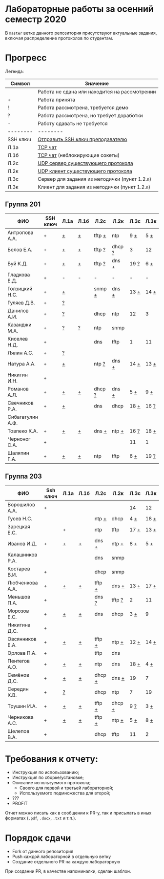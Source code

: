 # Лабораторные работы за осенний семестр 2020

В `master` ветке данного репозитория присутствуют актуальные задания, включая 
распределение протоколов по студентам.

# Прогресс

Легенда:

| Символ   | Значение                                                                                   |
| --       | --                                                                                         |
|          | Работа не сдана или находится на рассмотрении                                              |
| +        | Работа принята                                                                             |
| !        | Работа рассмотрена, требуется демо                                                         |
| ?        | Работа рассмотрена, но требует доработки                                                   |
| -        | Работу сдавать не требуется                                                                |
| -------- | --------                                                                                   |
| SSH ключ | [Отправить SSH ключ преподавателю](https://insysnw.github.io/labs/900-ssh-keygen/)         |
| Л.1a     | [TCP чат](https://insysnw.github.io/labs/01-tcp-chat/)                                     |
| Л.1б     | [TCP чат](https://insysnw.github.io/labs/01-tcp-chat/) (неблокирующие сокеты)              |
| Л.2c     | [UDP сервер существующего протокола](https://insysnw.github.io/labs/02-udp-real-protocol/) |
| Л.2к     | [UDP клиент существующего протокола](https://insysnw.github.io/labs/02-udp-real-protocol/) |
| Л.3с     | Сервер для задания из методички (пункт 1.2.`n`)                                            |
| Л.3к     | Клиент для задания из методички (пункт 1.2.`n`)                                            |

## Группа 201

| ФИО              | SSH ключ | Л.1a               | Л.1б               | Л.2c                    | Л.2к                    | Л.3с                  | Л.3к                  |
| --               | --       | --                 | --                 | --                      | --                      | --                    | --                    |
| Антропова А.А.   | +        | [+](../../pull/21) | [+](../../pull/64) | tftp [+](../../pull/69) | ntp                     | 9 [+](../../pull/76)  | 5 [+](../../pull/89)  |
| Белов Е.А.       | +        | [+](../../pull/10) | [+](../../pull/65) | tftp [?](../../pull/34) | dhcp [?](../../pull/43) | 3                     | 12                    |
| Буй К.Д.         | +        | [+](../../pull/12) | [+](../../pull/12) | tftp [?](../../pull/18) | dns [+](../../pull/18)  | 19 [?](../../pull/91) | 6 [+](../../pull/91)  |
| Гладкова Е.Д.    | +        | -                  | -                  | -                       | -                       | -                     | -                     |
| Голзицкий Н.С.   | +        | [+](../../pull/46) |                    | snmp [+](../../pull/63) | dns [+](../../pull/63)  | 13 [+](../../pull/83) | 14 [+](../../pull/83) |
| Гуляев Д.В.      | +        | [?](../../pull/50) |                    |                         |                         |                       |                       |
| Данилов А.И.     | +        | [?](../../pull/8)  |                    | dhcp                    | ntp                     | 12                    | 3                     |
| Казанджи М.А.    | +        | [?](../../pull/7)  | [?](../../pull/7)  | ntp                     | snmp                    |                       |                       |
| Киселев Н.Д.     | +        |                    |                    | dns                     | tftp                    | 1                     | 11                    |
| Лялин А.С.       | +        | [?](../../pull/80) |                    |                         |                         |                       |                       |
| Натура А.А.      | +        | [+](../../pull/17) |                    | ntp [?](../../pull/29)  | dns [+](../../pull/29)  | 14 [+](../../pull/83) | 13 [+](../../pull/83) |
| Никитин И.Н.     | +        |                    |                    |                         |                         |                       |                       |
| Романов А.Л.     | +        | [+](../../pull/66) | [+](../../pull/66) | dhcp [?](../../pull/68) | dns [+](../../pull/67)  | 5 [+](../../pull/89)  | 9 [+](../../pull/76)  |
| Свечников Р.А.   | +        | [+](../../pull/6)  |                    | dns                     | dhcp                    | 18 [+](../../pull/62) | 16 [?](../../pull/62) |
| Сибагатулин А.Ф. |          |                    |                    |                         |                         |                       |                       |
| Товпеко К.А.     | +        | [+](../../pull/2)  | [+](../../pull/2)  | dns [+](../../pull/3)   | ntp [+](../../pull/3)   | 16 [?](../../pull/61) | 18 [+](../../pull/61) |
| Черноног С.А.    | +        |                    |                    |                         |                         | 11                    | 1                     |
| Шаляпин Г.А.     | +        | [+](../../pull/37) | [+](../../pull/37) | ntp                     | tftp                    | 6 [+](../../pull/91)  | 19 [?](../../pull/91) |

## Группа 203

| ФИО             | Ssh ключ | Л.1a               | Л.1б               | Л.2с                    | Л.2к                    | Л.3с                  | Л.3к                  |
| --              | --       | --                 | --                 | --                      | --                      | --                    | --                    |
| Ворошилов А.А.  | +        |                    |                    |                         |                         | 14                    | 12                    |
| Гусев Н.С.      |          |                    |                    | ntp [+](../../pull/84)  | dhcp                    | 4 [+](../../pull/77)  | 18 [+](../../pull/75) |
| Зарецкая Е.С.   |          | +                  |                    | ntp                     | tftp                    | 17 [+](../../pull/59) | 13 [+](../../pull/57) |
| Иванов И.Д.     | +        | [+](../../pull/48) | [+](../../pull/13) | dns [+](../../pull/35)  | ntp [+](../../pull/26)  | 8 [+](../../pull/55)  | 5 [+](../../pull/51)  |
| Калашников Р.А. |          |                    |                    | dns                     | snmp                    |                       |                       |
| Костарев В.И.   | +        |                    |                    | dhcp                    | snmp                    |                       |                       |
| Любченкова А.А. | +        | [+](../../pull/15) | [+](../../pull/39) | tftp [+](../../pull/23) | dns [+](../../pull/19)  | 13 [+](../../pull/53) | 17 [+](../../pull/58) |
| Меньшов П.А.    | +        |                    |                    | dns [?](../../pull/20)  | tftp [?](../../pull/24) | 2                     | 11                    |
| Морозов Е.С.    | +        | [+](../../pull/73) | [+](../../pull/74) | dns                     | dhcp                    | 3 [+](../../pull/82)  | 9                     |
| Никитина Д.С.   | +        |                    |                    |                         |                         |                       |                       |
| Овсянников Е.А. | +        | [+](../../pull/11) | [+](../../pull/16) | tftp [+](../../pull/44) | ntp [+](../../pull/45)  | 12 [+](../../pull/60) | 14 [+](../../pull/54) |
| Орлова П.А.     | +        |                    |                    | tftp                    | dns                     |                       |                       |
| Пентегов А.О.   | +        | [+](../../pull/30) | [+](../../pull/31) | ntp                     | dns                     | 18 [+](../../pull/78) | 4 [+](../../pull/78)  |
| Семёнов Д.С.    | +        | [+](../../pull/4)  | [+](../../pull/42) | dhcp [+](../../pull/32) | dns [+](../../pull/40)  | 19                    | 7                     |
| Середин К.В.    | +        | [?](../../pull/5)  |                    | dhcp                    | ntp                     | 7                     | 19                    |
| Трушин И.А.     | +        | [+](../../pull/49) | [+](../../pull/41) | tftp [+](../../pull/72) | dhcp [+](../../pull/79) | 9 [?](../../pull/87)  | 3 [+](../../pull/81)  |
| Черникова А.С.  | +        | [+](../../pull/47) | [+](../../pull/14) | tftp [+](../../pull/22) | ntp [+](../../pull/25)  | 5 [+](../../pull/52)  | 8 [+](../../pull/56)  |
| Шелепов В.А.    | +        |                    |                    | dhcp                    | tftp                    | 11                    | 2                     |

# Требования к отчету:

* Инструкция по использованию;
* Инструкция по сборке/установке;
* Описание используемого протокола;
  * Своего для первой и третьей лабораторной;
  * Используемого подмножества для второй;
* ???
* PROFIT

Отчет можно писать как в сообщении к PR-у, так и присылать в иных 
форматах (`.pdf`, `.docx`, `.txt` и т.п.).

# Порядок сдачи

* Fork от данного репозитория
* Push каждой лабораторной в отдельную ветку
* Создание отдельного PR на каждую лабораторную

При создании PR, в качестве напоминалки, сделан шаблон.
